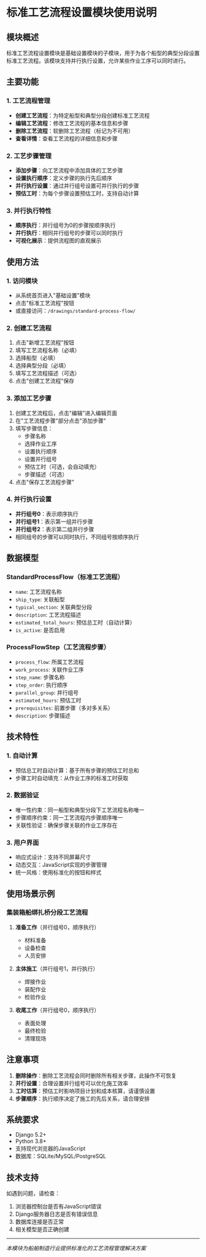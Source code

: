 # 标准工艺流程设置模块使用说明

## 模块概述

标准工艺流程设置模块是基础设置模块的子模块，用于为各个船型的典型分段设置标准工艺流程。该模块支持并行执行设置，允许某些作业工序可以同时进行。

## 主要功能

### 1. 工艺流程管理
- **创建工艺流程**：为特定船型和典型分段创建标准工艺流程
- **编辑工艺流程**：修改工艺流程的基本信息和步骤
- **删除工艺流程**：软删除工艺流程（标记为不可用）
- **查看详情**：查看工艺流程的详细信息和步骤

### 2. 工艺步骤管理
- **添加步骤**：向工艺流程中添加具体的工艺步骤
- **设置执行顺序**：定义步骤的执行先后顺序
- **并行执行设置**：通过并行组号设置可并行执行的步骤
- **预估工时**：为每个步骤设置预估工时，支持自动计算

### 3. 并行执行特性
- **顺序执行**：并行组号为0的步骤按顺序执行
- **并行执行**：相同并行组号的步骤可以同时执行
- **可视化展示**：提供流程图的直观展示

## 使用方法

### 1. 访问模块
- 从系统首页进入"基础设置"模块
- 点击"标准工艺流程"按钮
- 或直接访问：`/drawings/standard-process-flow/`

### 2. 创建工艺流程
1. 点击"新增工艺流程"按钮
2. 填写工艺流程名称（必填）
3. 选择船型（必填）
4. 选择典型分段（必填）
5. 填写工艺流程描述（可选）
6. 点击"创建工艺流程"保存

### 3. 添加工艺步骤
1. 创建工艺流程后，点击"编辑"进入编辑页面
2. 在"工艺流程步骤"部分点击"添加步骤"
3. 填写步骤信息：
   - 步骤名称
   - 选择作业工序
   - 设置执行顺序
   - 设置并行组号
   - 预估工时（可选，会自动填充）
   - 步骤描述（可选）
4. 点击"保存工艺流程步骤"

### 4. 并行执行设置
- **并行组号0**：表示顺序执行
- **并行组号1**：表示第一组并行步骤
- **并行组号2**：表示第二组并行步骤
- 相同组号的步骤可以同时执行，不同组号按顺序执行

## 数据模型

### StandardProcessFlow（标准工艺流程）
- `name`: 工艺流程名称
- `ship_type`: 关联船型
- `typical_section`: 关联典型分段
- `description`: 工艺流程描述
- `estimated_total_hours`: 预估总工时（自动计算）
- `is_active`: 是否启用

### ProcessFlowStep（工艺流程步骤）
- `process_flow`: 所属工艺流程
- `work_process`: 关联作业工序
- `step_name`: 步骤名称
- `step_order`: 执行顺序
- `parallel_group`: 并行组号
- `estimated_hours`: 预估工时
- `prerequisites`: 前置步骤（多对多关系）
- `description`: 步骤描述

## 技术特性

### 1. 自动计算
- 预估总工时自动计算：基于所有步骤的预估工时总和
- 步骤工时自动填充：从作业工序的标准工时获取

### 2. 数据验证
- 唯一性约束：同一船型和典型分段下工艺流程名称唯一
- 步骤顺序约束：同一工艺流程内步骤顺序唯一
- 关联性验证：确保步骤关联的作业工序存在

### 3. 用户界面
- 响应式设计：支持不同屏幕尺寸
- 动态交互：JavaScript实现的步骤管理
- 统一风格：使用标准化的按钮和样式

## 使用场景示例

### 集装箱船绑扎桥分段工艺流程
1. **准备工作**（并行组号0，顺序执行）
   - 材料准备
   - 设备检查
   - 人员安排

2. **主体施工**（并行组号1，并行执行）
   - 焊接作业
   - 装配作业
   - 检验作业

3. **收尾工作**（并行组号0，顺序执行）
   - 表面处理
   - 最终检验
   - 清理现场

## 注意事项

1. **删除操作**：删除工艺流程会同时删除所有相关步骤，此操作不可恢复
2. **并行设置**：合理设置并行组号可以优化施工效率
3. **工时估算**：预估工时影响项目计划和成本核算，请谨慎设置
4. **步骤顺序**：执行顺序决定了施工的先后关系，请合理安排

## 系统要求

- Django 5.2+
- Python 3.8+
- 支持现代浏览器的JavaScript
- 数据库：SQLite/MySQL/PostgreSQL

## 技术支持

如遇到问题，请检查：
1. 浏览器控制台是否有JavaScript错误
2. Django服务器日志是否有错误信息
3. 数据库连接是否正常
4. 相关模型是否正确创建

---

*本模块为船舶制造行业提供标准化的工艺流程管理解决方案*
